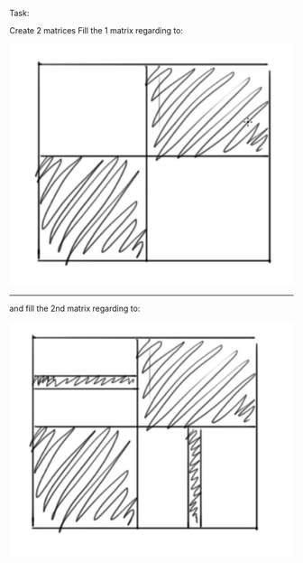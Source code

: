 Task:

Create 2 matrices
Fill the 1 matrix regarding to:

![alt text](./1.png) 

---

and fill the 2nd matrix regarding to:


![alt text](./2.png) 

